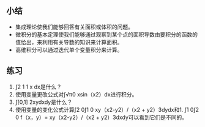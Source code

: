 

<!--
 * @version:
 * @Author:  StevenJokes https://github.com/StevenJokes
 * @Date: 2020-07-08 19:52:30
 * @LastEditors:  StevenJokes https://github.com/StevenJokes
 * @LastEditTime: 2020-07-08 19:53:07
 * @Description:
 * @TODO::
 * @Reference:
-->



## 小结

* 集成理论使我们能够回答有关面积或体积的问题。
* 微积分的基本定理使我们能够通过观察到某个点的面积导数由要积分的函数的值给出，来利用有关导数的知识来计算面积。
* 高维积分可以通过迭代单个变量积分来计算。

## 练习

1. ∫2 1 1 x dx是什么？
1. 使用变量更改公式对∫√π0 xsin（x2）dx进行积分。
1. ∫[0,1] 2xydxdy是什么？
1. 使用变量的变化公式计算∫2 0∫1 0 xy（x2-y2）/（x2 + y2）3dydx和1. ∫1 0∫2 0 f（x，y）= xy（x2-y2）/（x2  + y2）3dxdy可以看到它们是不同的。

